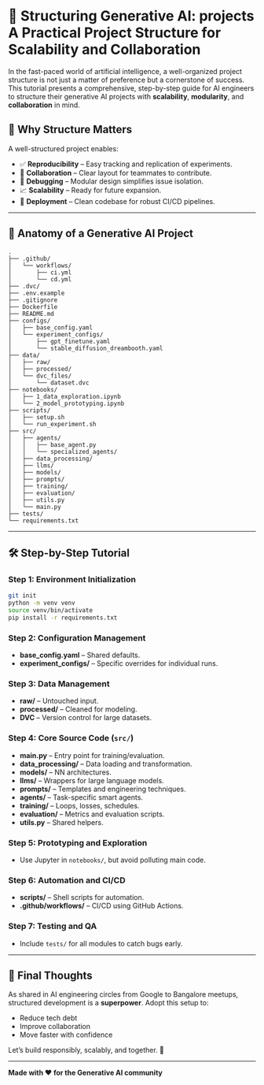 # 🧠 Structuring Generative AI: projects A Practical Project Structure for Scalability and Collaboration

In the fast-paced world of artificial intelligence, a well-organized project structure is not just a matter of preference but a cornerstone of success. This tutorial presents a comprehensive, step-by-step guide for AI engineers to structure their generative AI projects with **scalability**, **modularity**, and **collaboration** in mind.

## 🚀 Why Structure Matters

A well-structured project enables:
- ✅ **Reproducibility** – Easy tracking and replication of experiments.
- 👥 **Collaboration** – Clear layout for teammates to contribute.
- 🐞 **Debugging** – Modular design simplifies issue isolation.
- 📈 **Scalability** – Ready for future expansion.
- 🚢 **Deployment** – Clean codebase for robust CI/CD pipelines.

---

## 🧱 Anatomy of a Generative AI Project

```text
.
├── .github/
│   └── workflows/
│       ├── ci.yml
│       └── cd.yml
├── .dvc/
├── .env.example
├── .gitignore
├── Dockerfile
├── README.md
├── configs/
│   ├── base_config.yaml
│   └── experiment_configs/
│       ├── gpt_finetune.yaml
│       └── stable_diffusion_dreambooth.yaml
├── data/
│   ├── raw/
│   ├── processed/
│   └── dvc_files/
│       └── dataset.dvc
├── notebooks/
│   ├── 1_data_exploration.ipynb
│   └── 2_model_prototyping.ipynb
├── scripts/
│   ├── setup.sh
│   └── run_experiment.sh
├── src/
│   ├── agents/
│   │   ├── base_agent.py
│   │   └── specialized_agents/
│   ├── data_processing/
│   ├── llms/
│   ├── models/
│   ├── prompts/
│   ├── training/
│   ├── evaluation/
│   ├── utils.py
│   └── main.py
├── tests/
└── requirements.txt
```

---

## 🛠 Step-by-Step Tutorial

### Step 1: Environment Initialization
```bash
git init
python -m venv venv
source venv/bin/activate
pip install -r requirements.txt
```

### Step 2: Configuration Management
- **base_config.yaml** – Shared defaults.
- **experiment_configs/** – Specific overrides for individual runs.

### Step 3: Data Management
- **raw/** – Untouched input.
- **processed/** – Cleaned for modeling.
- **DVC** – Version control for large datasets.

### Step 4: Core Source Code (`src/`)
- **main.py** – Entry point for training/evaluation.
- **data_processing/** – Data loading and transformation.
- **models/** – NN architectures.
- **llms/** – Wrappers for large language models.
- **prompts/** – Templates and engineering techniques.
- **agents/** – Task-specific smart agents.
- **training/** – Loops, losses, schedules.
- **evaluation/** – Metrics and evaluation scripts.
- **utils.py** – Shared helpers.

### Step 5: Prototyping and Exploration
- Use Jupyter in `notebooks/`, but avoid polluting main code.

### Step 6: Automation and CI/CD
- **scripts/** – Shell scripts for automation.
- **.github/workflows/** – CI/CD using GitHub Actions.

### Step 7: Testing and QA
- Include `tests/` for all modules to catch bugs early.

---

## 📣 Final Thoughts

As shared in AI engineering circles from Google to Bangalore meetups, structured development is a **superpower**. Adopt this setup to:
- Reduce tech debt
- Improve collaboration
- Move faster with confidence

Let’s build responsibly, scalably, and together. 🌱

---

**Made with ❤️ for the Generative AI community**
